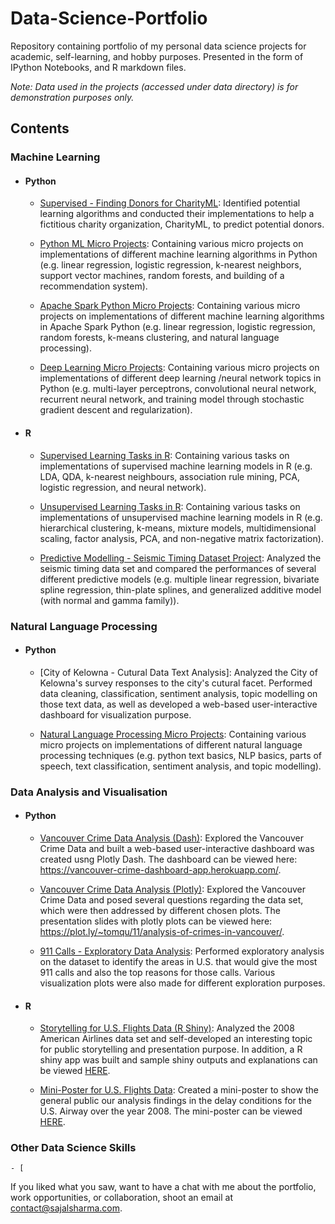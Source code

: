 # Data-Science-Portfolio
Repository containing portfolio of my personal data science projects for academic, self-learning, and hobby purposes. Presented in the form of IPython Notebooks, and R markdown files.

_Note: Data used in the projects (accessed under data directory) is for demonstration purposes only._

## Contents

### Machine Learning
- #### Python
	- [Supervised - Finding Donors for CharityML](https://github.com/qyzqyz1/Data-Science-Portfolio/tree/master/Python%20Projects/Python%20-%20Machine%20Learning/Supervised%20-%20Finding%20Donors%20for%20CharityML): Identified potential learning algorithms and conducted their implementations to help a fictitious charity organization, CharityML, to predict potential donors.  
	
	- [Python ML Micro Projects](https://github.com/qyzqyz1/Data-Science-Portfolio/tree/master/Python%20Projects/Python%20-%20Machine%20Learning/Python%20ML%20Micro%20Projects): Containing various micro projects on implementations of different machine learning algorithms in Python (e.g. linear regression, logistic regression, k-nearest neighbors, support vector machines, random forests, and building of a recommendation system).  
	
	- [Apache Spark Python Micro Projects](https://github.com/qyzqyz1/Data-Science-Portfolio/tree/master/Python%20Projects/Python%20-%20Machine%20Learning/Apache%20Spark%20ML%20Micro%20Projects): Containing various micro projects on implementations of different machine learning algorithms in Apache Spark Python (e.g. linear regression, logistic regression, random forests, k-means clustering, and natural language processing).  
	
	- [Deep Learning Micro Projects](https://github.com/qyzqyz1/Data-Science-Portfolio/tree/master/Python%20Projects/Python%20-%20Machine%20Learning/Deep%20Learning%20Micro%20Projects): Containing various micro projects on implementations of different deep learning /neural network topics in Python (e.g. multi-layer perceptrons, convolutional neural network, recurrent neural network, and training model through stochastic gradient descent and regularization). 
	
- #### R
	- [Supervised Learning Tasks in R](https://github.com/qyzqyz1/Data-Science-Portfolio/tree/master/R%20Projects/R%20-%20Machine%20Learning/Supervised%20Learning%20Tasks): Containing various tasks on implementations of supervised machine learning models in R (e.g. LDA, QDA, k-nearest neighbours, association rule mining, PCA, logistic regression, and neural network).  
	
	- [Unsupervised Learning Tasks in R](https://github.com/qyzqyz1/Data-Science-Portfolio/tree/master/R%20Projects/R%20-%20Machine%20Learning/Unsupervised%20Learning%20Tasks): Containing various tasks on implementations of unsupervised machine learning models in R (e.g. hierarchical clustering, k-means, mixture models, multidimensional scaling, factor analysis, PCA, and non-negative matrix factorization).   
	
	- [Predictive Modelling - Seismic Timing Dataset Project](https://github.com/qyzqyz1/Data-Science-Portfolio/tree/master/R%20Projects/R%20-%20Machine%20Learning/Predictive%20Modelling%20-%20Seismic%20Timing%20Dataset%20Project): Analyzed the seismic timing data set and compared the performances of several different predictive models (e.g. multiple linear regression, bivariate spline regression, thin-plate splines, and generalized additive model (with normal and gamma family)).   

### Natural Language Processing
- #### Python
	- [City of Kelowna - Cutural Data Text Analysis]: Analyzed the City of Kelowna's survey responses to the city's cutural facet. Performed data cleaning, classification, sentiment analysis, topic modelling on those text data, as well as developed a web-based user-interactive dashboard for visualization purpose.   

	- [Natural Language Processing Micro Projects](https://github.com/qyzqyz1/Data-Science-Portfolio/tree/master/Python%20Projects/Python%20-%20Machine%20Learning/Natural%20Language%20Processing%20Micro%20Projects): Containing various micro projects on implementations of different natural language processing techniques (e.g. python text basics, NLP basics, parts of speech, text classification, sentiment analysis, and topic modelling).

### Data Analysis and Visualisation
- #### Python
	- [Vancouver Crime Data Analysis (Dash)](https://github.com/qyzqyz1/Data-Science-Portfolio/tree/master/Python%20Projects/Python%20-%20Data%20Analysis%20and%20Visualization/Vancouver%20Crime%20Analysis%20(Dash)): Explored the Vancouver Crime Data and built a web-based user-interactive dashboard was created usng Plotly Dash. The dashboard can be viewed here: https://vancouver-crime-dashboard-app.herokuapp.com/.
	
	- [Vancouver Crime Data Analysis (Plotly)](https://github.com/qyzqyz1/Data-Science-Portfolio/tree/master/Python%20Projects/Python%20-%20Data%20Analysis%20and%20Visualization/Vancouver%20Crime%20Analysis%20(Plotly)): Explored the Vancouver Crime Data and posed several questions regarding the data set, which were then addressed by different chosen plots. The presentation slides with plotly plots can be viewed here: https://plot.ly/~tomqu/11/analysis-of-crimes-in-vancouver/.
	
	- [911 Calls - Exploratory Data Analysis](https://github.com/qyzqyz1/Data-Science-Portfolio/tree/master/Python%20Projects/Python%20-%20Data%20Analysis%20and%20Visualization/911%20Calls): Performed exploratory analysis on the dataset to identify the areas in U.S. that would give the most 911 calls and also the top reasons for those calls. Various visualization plots were also made for different exploration purposes. 

- #### R
	- [Storytelling for U.S. Flights Data (R Shiny)](https://github.com/qyzqyz1/Data-Science-Portfolio/tree/master/R%20Projects/R%20-%20Data%20Analysis%20and%20Visualization/Storytelling%20(R%20Shiny)%20-%20Air%20Flights%20Data): Analyzed the 2008 American Airlines data set and self-developed an interesting topic for public storytelling and presentation purpose. In addition, a R shiny app was built and sample shiny outputs and explanations can be viewed [HERE](https://github.com/qyzqyz1/Data-Science-Portfolio/tree/master/R%20Projects/R%20-%20Data%20Analysis%20and%20Visualization/Storytelling%20(R%20Shiny)%20-%20Air%20Flights%20Data/shiny%20outputs).
	
	- [Mini-Poster for U.S. Flights Data](https://github.com/qyzqyz1/Data-Science-Portfolio/tree/master/R%20Projects/R%20-%20Data%20Analysis%20and%20Visualization/Mini-poster%20Project%20-%20Air%20Flights%20Data): Created a mini-poster to show the general public our analysis findings in the delay conditions for the U.S. Airway over the year 2008. The mini-poster can be viewed [HERE](https://github.com/qyzqyz1/Data-Science-Portfolio/blob/master/R%20Projects/R%20-%20Data%20Analysis%20and%20Visualization/Mini-poster%20Project%20-%20Air%20Flights%20Data/Final_Poster.pdf).
	
### Other Data Science Skills
	- [


If you liked what you saw, want to have a chat with me about the portfolio, work opportunities, or collaboration, shoot an email at contact@sajalsharma.com. 
